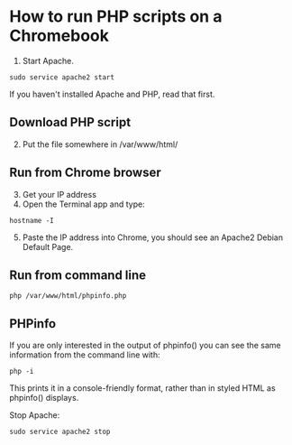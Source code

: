 # How to run PHP scripts on a Chromebook

1. Start Apache.

`sudo service apache2 start`

If you haven't installed Apache and PHP, read that first.

## Download PHP script

2. Put the file somewhere in /var/www/html/

## Run from Chrome browser

3. Get your IP address
4. Open the Terminal app and type:

`hostname -I`

5. Paste the IP address into Chrome, you should see an Apache2 Debian Default Page.

## Run from command line

`php /var/www/html/phpinfo.php`

## PHPinfo

If you are only interested in the output of phpinfo() you can see the same information from the command line with:

`php -i`

This prints it in a console-friendly format, rather than in styled HTML as phpinfo() displays.

Stop Apache:

`sudo service apache2 stop`
